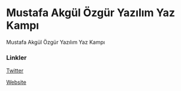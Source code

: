# Mustafa Akgül Özgür Yazılım Yaz Kampı

Mustafa Akgül Özgür Yazılım Yaz Kampı

### Linkler
[Twitter](https://twitter.com/OzgurYazKampi)

[Website](https://kamp.linux.org.tr)